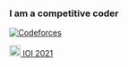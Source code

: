 ### I am a competitive coder

[![Codeforces](https://cp-logo.vercel.app/codeforces/SmolderingFire?logo=true)](https://codeforces.com/profile/SmolderingFire)

[<img src="https://thepluck.github.io/stuff/silver (2).png" height="20"/> IOI 2021](https://stats.ioinformatics.org/people/7656)
